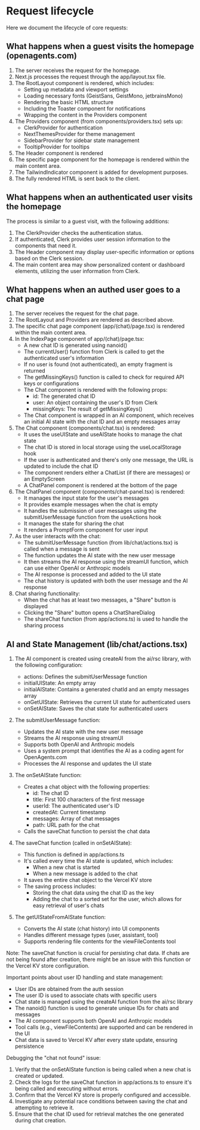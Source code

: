 # Request lifecycle

Here we document the lifecycle of core requests:

## What happens when a guest visits the homepage (openagents.com)

1. The server receives the request for the homepage.
2. Next.js processes the request through the app/layout.tsx file.
3. The RootLayout component is rendered, which includes:
   - Setting up metadata and viewport settings
   - Loading necessary fonts (GeistSans, GeistMono, jetbrainsMono)
   - Rendering the basic HTML structure
   - Including the Toaster component for notifications
   - Wrapping the content in the Providers component
4. The Providers component (from components/providers.tsx) sets up:
   - ClerkProvider for authentication
   - NextThemesProvider for theme management
   - SidebarProvider for sidebar state management
   - TooltipProvider for tooltips
5. The Header component is rendered
6. The specific page component for the homepage is rendered within the main content area.
7. The TailwindIndicator component is added for development purposes.
8. The fully rendered HTML is sent back to the client.

## What happens when an authenticated user visits the homepage

The process is similar to a guest visit, with the following additions:

1. The ClerkProvider checks the authentication status.
2. If authenticated, Clerk provides user session information to the components that need it.
3. The Header component may display user-specific information or options based on the Clerk session.
4. The main content area may show personalized content or dashboard elements, utilizing the user information from Clerk.

## What happens when an authed user goes to a chat page

1. The server receives the request for the chat page.
2. The RootLayout and Providers are rendered as described above.
3. The specific chat page component (app/(chat)/page.tsx) is rendered within the main content area.
4. In the IndexPage component of app/(chat)/page.tsx:
   - A new chat ID is generated using nanoid()
   - The currentUser() function from Clerk is called to get the authenticated user's information
   - If no user is found (not authenticated), an empty fragment is returned
   - The getMissingKeys() function is called to check for required API keys or configurations
   - The Chat component is rendered with the following props:
     - id: The generated chat ID
     - user: An object containing the user's ID from Clerk
     - missingKeys: The result of getMissingKeys()
   - The Chat component is wrapped in an AI component, which receives an initial AI state with the chat ID and an empty messages array
5. The Chat component (components/chat.tsx) is rendered:
   - It uses the useUIState and useAIState hooks to manage the chat state
   - The chat ID is stored in local storage using the useLocalStorage hook
   - If the user is authenticated and there's only one message, the URL is updated to include the chat ID
   - The component renders either a ChatList (if there are messages) or an EmptyScreen
   - A ChatPanel component is rendered at the bottom of the page
6. The ChatPanel component (components/chat-panel.tsx) is rendered:
   - It manages the input state for the user's messages
   - It provides example messages when the chat is empty
   - It handles the submission of user messages using the submitUserMessage function from the useActions hook
   - It manages the state for sharing the chat
   - It renders a PromptForm component for user input
7. As the user interacts with the chat:
   - The submitUserMessage function (from lib/chat/actions.tsx) is called when a message is sent
   - The function updates the AI state with the new user message
   - It then streams the AI response using the streamUI function, which can use either OpenAI or Anthropic models
   - The AI response is processed and added to the UI state
   - The chat history is updated with both the user message and the AI response
8. Chat sharing functionality:
   - When the chat has at least two messages, a "Share" button is displayed
   - Clicking the "Share" button opens a ChatShareDialog
   - The shareChat function (from app/actions.ts) is used to handle the sharing process

## AI and State Management (lib/chat/actions.tsx)

1. The AI component is created using createAI from the ai/rsc library, with the following configuration:
   - actions: Defines the submitUserMessage function
   - initialUIState: An empty array
   - initialAIState: Contains a generated chatId and an empty messages array
   - onGetUIState: Retrieves the current UI state for authenticated users
   - onSetAIState: Saves the chat state for authenticated users

2. The submitUserMessage function:
   - Updates the AI state with the new user message
   - Streams the AI response using streamUI
   - Supports both OpenAI and Anthropic models
   - Uses a system prompt that identifies the AI as a coding agent for OpenAgents.com
   - Processes the AI response and updates the UI state

3. The onSetAIState function:
   - Creates a chat object with the following properties:
     - id: The chat ID
     - title: First 100 characters of the first message
     - userId: The authenticated user's ID
     - createdAt: Current timestamp
     - messages: Array of chat messages
     - path: URL path for the chat
   - Calls the saveChat function to persist the chat data

4. The saveChat function (called in onSetAIState):
   - This function is defined in app/actions.ts
   - It's called every time the AI state is updated, which includes:
     - When a new chat is started
     - When a new message is added to the chat
   - It saves the entire chat object to the Vercel KV store
   - The saving process includes:
     - Storing the chat data using the chat ID as the key
     - Adding the chat to a sorted set for the user, which allows for easy retrieval of user's chats

5. The getUIStateFromAIState function:
   - Converts the AI state (chat history) into UI components
   - Handles different message types (user, assistant, tool)
   - Supports rendering file contents for the viewFileContents tool

Note: The saveChat function is crucial for persisting chat data. If chats are not being found after creation, there might be an issue with this function or the Vercel KV store configuration.

Important points about user ID handling and state management:
- User IDs are obtained from the auth session
- The user ID is used to associate chats with specific users
- Chat state is managed using the createAI function from the ai/rsc library
- The nanoid() function is used to generate unique IDs for chats and messages
- The AI component supports both OpenAI and Anthropic models
- Tool calls (e.g., viewFileContents) are supported and can be rendered in the UI
- Chat data is saved to Vercel KV after every state update, ensuring persistence

Debugging the "chat not found" issue:
1. Verify that the onSetAIState function is being called when a new chat is created or updated.
2. Check the logs for the saveChat function in app/actions.ts to ensure it's being called and executing without errors.
3. Confirm that the Vercel KV store is properly configured and accessible.
4. Investigate any potential race conditions between saving the chat and attempting to retrieve it.
5. Ensure that the chat ID used for retrieval matches the one generated during chat creation.
